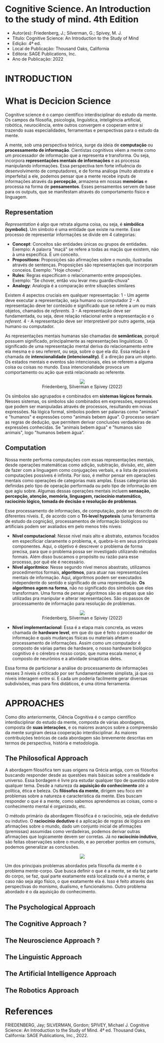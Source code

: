# Cognitive Science. An Introduction to the study of mind. 4th Edition 
- Autor(es): Friedenberg, J.; Silverman, G.; Spivey, M. J.
- Título: Cognitive Science: An Introduction to the Study of Mind
- Edição: 4ª ed.
- Local de Publicação: Thousand Oaks, California
- Editora: SAGE Publications, Inc.
- Ano de Publicação: 2022

# INTRODUCTION
# What is Decicion Science
Cognitive science é o campo científico interdisciplinar do estudo da mente. Os campos da filosofia, psicologia, linguística, inteligência artificial, robótica, neurociência, entre outros convergem e cooperam entre si trazendo suas especialidades, ferramentas e perspectivas para o estudo da mente.

A mente, sob uma perspectiva teórica, surge da ideia de **computação** ou **processamento de informação**. Cientistas cognitivos vêem a mente como um processador de informação que a representa e transforma. Ou seja, incorpora **representações mentais de informações** e as processa manipulando informações. Essa perspectiva tem forte influência do desenvolvimento de computadores, e de forma análoga (muito abstrata e imperfeita) a ele, podemos pensar que a mente recebe inputs de informações através da **percepção**, armazena em nossas **memórias** e processa na forma de **pensamentos**. Esses pensamentos servem de base para os outputs, que se manifestam através do comportamento físico e linguagem.

## Representation
_Representation_ é algo que retrata alguma coisa, ou seja, é **simbólica (symbolic)**. Um símbolo é uma entidade que existe na mente. Esse processo de representar informações se divide em 4 categorias:
- **Concept**: Conceitos são entidades únicas ou grupos de entidades. Exemplo: A palavra "maçã" se refere a todas as maçãs que existem, não à uma específica. É um conceito.
- **Propositions**: Proposições são afirmações sobre o mundo, ilustradas através de sentenças. Proposições são representações que incorporam conceios. Exemplo: "Hoje choveu".
- **Rules**: Regras especificam o relacionamento entre proposições. Exemplo: "Se chover, então vou levar meu guarda-chuva"
- **Analogy**: Analogia é a comparação entre situações similares

Existem 4 aspectos cruciais em qualquer representação:
1 - Um agente deve executar a representação, seja humano ou computador
2 - A representação deve ter conteúdo e significado que se refere a um ou mais objetos, chamados de _referents_.
3 - A representação deve ser fundamentada, ou seja, deve relação relacional entre a representação e o _referent_.
4 - A representação deve ser interpretável por outro agente, seja humano ou computador.

As representações mentais humanas são chamadas de **semânticas**, porquê possuem significado, principalmente as representações linguísticas. O significado de uma representação mental deriva do relacionamento entre ela mesma e o seu referent, ou seja, sobre o que ela diz. Essa relação é chamada de **intencionalidade (intencionality)**. É a direção para um objeto. Os estados mentais e eventos são intencionais, eles se referem a alguma coisa ou coisas no mundo. Essa intencionalidade provoca um comportamento ou ação que está relacionado ao referente.


<center><img src="cognitive_science_intro_mind_fig1-2.png"></center>


<center>Friedenberg, Silverman e Spivey (2022)</center>


Os símbolos são agrupados e combinados em **sistemas lógicos formais**. Nesses sistemas, os simbolos são combinados em expressões, expressões que podem ser manipuladas através de processos, resultando em novas expressões. Na lógica formal, símbolos podem ser palavras como "animais" e "humanos" e expressões como "animais bebem água". O processo seriam as regras de dedução, que permitem derivar conclusões verdadeiras de expressões conhecidas. Se "animais bebem água" e "humanos são animais", logo "humanos bebem água".

## Computation
Nossa mente performa computações com essas representações mentais, desde operações matemáticas como adição, subitração, divisão, etc, além de fazer com a linguagem como conjugações verbais, e a lista de possíveis computações possíveis é infinita. Por isso, é melhor pensar em operações mentais como operações de categorias mais amplas. Essas categorias são definidas pelo tipo de operação performada ou pelo tipo de informação em que agiu sobre. Algumas dessas operações mentais incluem **sensação, percepção, atenção, memória, linguagem, raciocínio matemático, raciocínio lógico, tomada de decisão e resolução de problemas**.


Esse processamento de informações, de computação, pode ser descrito de diferentes níveis. E, de acordo com o **Tri-level hypotesis** (uma ferramenta de estudo da cognição), processamentos de informação biológicos ou artificiais podem ser avaliados em pelo menos três níveis:
- **Nível computacional**: Nesse nível mais alto e abstrato, estamos focados em especificiar claramente o problema, e, quebra-lo em seus principais componentes. Aqui, o objetivo é descrever o problema de forma precisa, para que o problema possa ser investigado utilizando métodos formais. Além disso buscamos o propósito ou razão para esse processo, por quê ele é necessário.
- **Nível algorítmico**: Nesse segundo nível menos abastrato, utilizamos procedimentos formais, **algoritmos**, para atuar nas representações mentais de informação. Aqui, algoritmos podem ser executados independente do sentido e significado de uma representação. **Os algoritmos agem na forma**, não no significado dos símbolos que eles transformam. Uma forma de pensar algoritmos são as etapas que são utilizadas pra manipular e alterar representações. São os passos de processamento de informação para resolução de problemas.


<center><img src="cognitive_science_intro_mind_fig1-2.png"></center>

<center>Friedenberg, Silverman e Spivey (2022)</center>

- **Nível implementacional**: Essa é a etapa mais concreta, as vezes chamada de **hardware level**, em que do que é feito o processador de informação e quais mudanças físicas ou materiais afetam o processamento de informações. Assim como um computador é composto de várias partes de hardware, o nosso hardware biológico cognitivo é o cérebro e nosso corpo, que numa escala menor, é composto de neurônios e a atividade sinapticas deles. 


Essa forma de particionar a análise do processamento de informações nesses 3 níveis é criticado por ser fundamentalmente simplista, já que os níveis interagem entre si. E cada um poderia facilmente gerar diversas subdivisões, mas para fins didáticos, é uma ótima ferramenta.

# APPROACHES
Como dito anteriormente, Ciência Cognitiva é o campo científico interdisciplinar do estudo da mente, composta de várias abordagens, composta de **suas interações**, e os maiores avanços sobre a compreensão da mente surgiram dessa cooperação interdisciplinar. As maiores contribuições teóricas de cada abordagem são brevemente descritas em termos de perspectiva, história e metodologia.

## The Philosofical Approach
A abordagem filosófica tem suas origens na Grécia antiga, com os filósofos buscando responder desde as questões mais básicas sobre a realidade e universo. Essa bordagem é livre pra estudar qualquer tipo de questão sobre qualquer tema. Desde a natureza da **aquisição do conhecimento** até a política, ética e beleza. Os **filósofos da mente**, dirigem seu foco em problemas sobre a natureza e característica da mente. Eles buscam responder o que é a mente, como sabemos aprendemos as coisas, como o conhecimento mental é organizado, etc.

O método primário da abordagem filosófica é o raciocínio, seja ele dedutivo ou indutivo. O **raciocínio dedutivo** é a aplicação de regras de lógica em afirmações sobre o mundo, dado um conjunto inicial de afirmações (premissas) assumidas como verdadeiras, podemos derivar outras afirmações que logicamente devem ser corretas. Já no **raciocínio indutivo**, são feitas observações sobre o mundo, e ao perceber pontos em comuns, podemos generalizar as conclusões.

<center><img src="indutive_dedutive_method.png"></center>

Um dos principais problemas abordados pela filosofia da mente é o problema mente-corpo. Que busca definir o que é a mente, se ela faz parte do corpo, se faz, qual parte exatamente está localizada ou é a mente, e caso não seja algo físico, o que exatamente ela é. Isso é feito através das perspectivas do monismo, dualismo, e funcionalismo. Outro problema abordado é o da aquisição do conhecimento.

## The Psychological Approach
## The Cognitive Approach ?
## The Neuroscience Approach ?
## The Linguistic Approach
## The Artificial Intelligence Approach
## The Robotics Approach

# References
FRIEDENBERG, Jay; SILVERMAN, Gordon; SPIVEY, Michael J. Cognitive Science: An Introduction to the Study of Mind. 4ª ed. Thousand Oaks, California: SAGE Publications, Inc., 2022.

